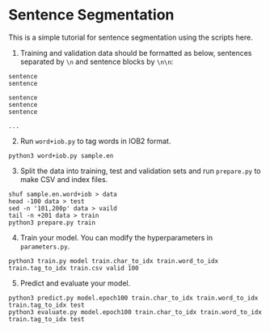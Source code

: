 # Sentence Segmentation

This is a simple tutorial for sentence segmentation using the scripts here.

1. Training and validation data should be formatted as below, sentences separated by `\n` and sentence blocks by `\n\n`:

```
sentence
sentence

sentence
sentence
sentence

...
```

2. Run `word+iob.py` to tag words in IOB2 format.

```
python3 word+iob.py sample.en
```

3. Split the data into training, test and validation sets and run `prepare.py` to make CSV and index files.

```
shuf sample.en.word+iob > data
head -100 data > test
sed -n '101,200p' data > vaild
tail -n +201 data > train
python3 prepare.py train
```

4. Train your model. You can modify the hyperparameters in `parameters.py`.

```
python3 train.py model train.char_to_idx train.word_to_idx train.tag_to_idx train.csv valid 100
```

5. Predict and evaluate your model.

```
python3 predict.py model.epoch100 train.char_to_idx train.word_to_idx train.tag_to_idx test
python3 evaluate.py model.epoch100 train.char_to_idx train.word_to_idx train.tag_to_idx test
```
